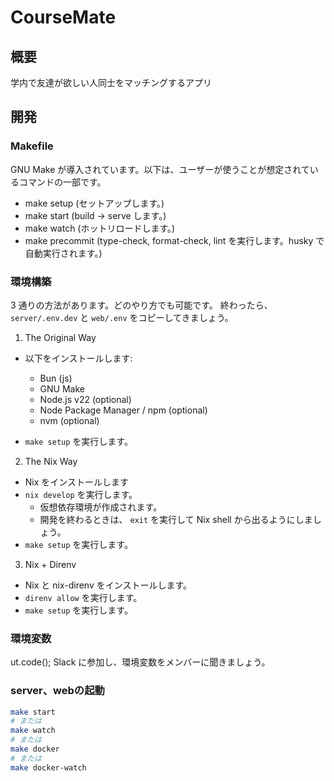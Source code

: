 # CourseMate

## 概要

学内で友達が欲しい人同士をマッチングするアプリ

## 開発

### Makefile

GNU Make が導入されています。以下は、ユーザーが使うことが想定されているコマンドの一部です。

- make setup (セットアップします。)
- make start (build -> serve します。)
- make watch (ホットリロードします。)
- make precommit (type-check, format-check, lint を実行します。husky で自動実行されます。)

### 環境構築

3 通りの方法があります。どのやり方でも可能です。
終わったら、 `server/.env.dev` と `web/.env` をコピーしてきましょう。

1. The Original Way

- 以下をインストールします:

  - Bun (js)
  - GNU Make
  - Node.js v22 (optional)
  - Node Package Manager / npm (optional)
  - nvm (optional)

- `make setup` を実行します。

2. The Nix Way

- Nix をインストールします
- `nix develop` を実行します。
  - 仮想依存環境が作成されます。
  - 開発を終わるときは、 `exit` を実行して Nix shell から出るようにしましょう。
- `make setup` を実行します。

3. Nix + Direnv

- Nix と nix-direnv をインストールします。
- `direnv allow` を実行します。
- `make setup` を実行します。

### 環境変数

ut.code(); Slack に参加し、環境変数をメンバーに聞きましょう。

### server、webの起動

```sh
make start
# または
make watch
# または
make docker
# または
make docker-watch
```
